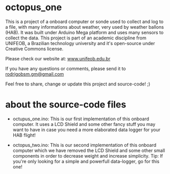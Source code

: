 # octopus_one
This is a project of a onboard computer or sonde used to collect and log to a file, with many informations about weather, very used by weather ballons (HAB). It was built under Arduino Mega platform and uses many sensors to collect the data. This project is part of an academic discipline from UNIFEOB, a Brazilian technology university and it's open-source under Creative Commons license.

Please check our website at: www.unifeob.edu.br

If you have any questions or comments, please send it to rodrigobsm.gm@gmail.com

Feel free to share, change or update this project and source-code! ;)

# about the source-code files

- octupus_one.ino: This is our first implementation of this onboard computer. It uses a LCD Shield and some other fancy stuff you may want to have in case you need a more elaborated data logger for your HAB flight!

- octopus_two.ino: This is our second implementation of this onboard computer which we have removed the LCD Shield and some other small components in order to decrease weight and increase simplicity. Tip: If you're only looking for a simple and powerfull data-logger, go for this one!
